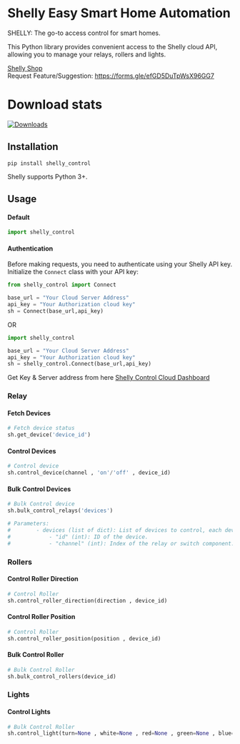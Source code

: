 # Shelly Easy Smart Home Automation


SHELLY: The go-to access control for smart homes.

This Python library provides convenient access to the Shelly cloud API, allowing you to manage your relays, rollers and lights.


[Shelly Shop](https://www.shelly.com/en/products/shop)<br>
Request Feature/Suggestion: https://forms.gle/efGD5DuTpWsX96GG7

# Download stats

[![Downloads](https://static.pepy.tech/badge/shelly-control)](https://pepy.tech/project/shelly-control)

## Installation
```console
pip install shelly_control
```
Shelly supports Python 3+.

## Usage
#### Default
```python
import shelly_control
```

#### Authentication

Before making requests, you need to authenticate using your Shelly API key. Initialize the `Connect` class with your API key:

```python
from shelly_control import Connect

base_url = "Your Cloud Server Address"
api_key = "Your Authorization cloud key"
sh = Connect(base_url,api_key)
```
OR
```python
import shelly_control 

base_url = "Your Cloud Server Address"
api_key = "Your Authorization cloud key"
sh = shelly_control.Connect(base_url,api_key)
```
Get Key & Server address from here [Shelly Control Cloud Dashboard](https://control.shelly.cloud/#/settings/user)

### Relay
#### Fetch Devices
```python
# Fetch device status
sh.get_device('device_id')

```

#### Control Devices
```python
# Control device
sh.control_device(channel , 'on'/'off' , device_id)

```
#### Bulk Control Devices
```python
# Bulk Control device
sh.bulk_control_relays('devices')

# Parameters:
#        - devices (list of dict): List of devices to control, each device should be a dictionary with keys:
#            - "id" (int): ID of the device.
#            - "channel" (int): Index of the relay or switch component.
```

### Rollers
#### Control Roller Direction
```python
# Control Roller
sh.control_roller_direction(direction , device_id)

```

#### Control Roller Position
```python
# Control Roller
sh.control_roller_position(position , device_id)

```

#### Bulk Control Roller
```python
# Bulk Control Roller
sh.bulk_control_rollers(device_id)

```

### Lights
#### Control Lights
```python
# Bulk Control Roller
sh.control_light(turn=None , white=None , red=None , green=None , blue=None , gain=None , device_id=None)

```
